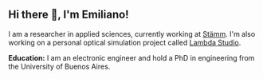 ## Hi there 👋, I'm Emiliano!

I am a researcher in applied sciences, currently working at [Stämm](https://www.stamm.bio/). I'm also working on a personal optical simulation project called [Lambda Studio](https://www.emilianojan.com.ar/lambdaStudio/main.html).

**Education:** 
   I am an electronic engineer and hold a PhD in engineering from the University of Buenos Aires.

<!--
**EmilianoJan/EmilianoJan** is a ✨ _special_ ✨ repository because its `README.md` (this file) appears on your GitHub profile.

Here are some ideas to get you started:

- 🔭 I’m currently working on ...
- 🌱 I’m currently learning ...
- 👯 I’m looking to collaborate on ...
- 🤔 I’m looking for help with ...
- 💬 Ask me about ...
- 📫 How to reach me: ...
- 😄 Pronouns: ...
- ⚡ Fun fact: ...

[![Harlok's WakaTime stats](https://github-readme-stats.vercel.app/api/wakatime?username=EmilianoJan)](https://github.com/EmilianoJan/github-readme-stats)

<img alt="stats" src = "https://github-readme-stats-git-masterrstaa-rickstaa.vercel.app/api?username=EmilianoJan&&show_icons=true&theme=dark"/>


[![Harlok's WakaTime stats](https://github-readme-stats-sigma-five.vercel.app/api/wakatime?username=EmilianoJan)](https://github.com/EmilianoJan/github-readme-stats)

<img alt="stats" src = "https://github-readme-stats-git-masterrstaa-rickstaa.vercel.app/api?username=EmilianoJan&&show_icons=true&theme=dark"/>

Este anduvo pero solo para cosas publicas
[![Anurag's GitHub stats](https://github-readme-stats.vercel.app/api?username=EmilianoJan)](https://github.com/anuraghazra/github-readme-stats)

-->
